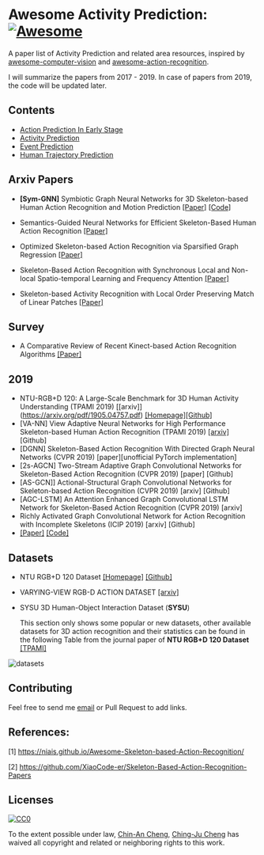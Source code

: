 # Awesome Activity Prediction: [![Awesome](https://cdn.rawgit.com/sindresorhus/awesome/d7305f38d29fed78fa85652e3a63e154dd8e8829/media/badge.svg)](https://github.com/sindresorhus/awesome)

A paper list of Activity Prediction and related area resources, inspired by [awesome-computer-vision](https://github.com/jbhuang0604/awesome-computer-vision) and [awesome-action-recognition](https://github.com/jinwchoi/awesome-action-recognition/blob/master/README.md).  

I will summarize the papers from 2017 - 2019. In case of papers from 2019, the code will be updated later.

## Contents

 - [Action Prediction In Early Stage](#action-prediction-in-early-stage)
 - [Activity Prediction](#activity-prediction)
 - [Event Prediction](#event-prediction)
 - [Human Trajectory Prediction](#human-trajectory-prediction)

## Arxiv Papers

* **[Sym-GNN]** Symbiotic Graph Neural Networks for 3D Skeleton-based Human Action Recognition and Motion Prediction [[Paper]](http://openaccess.thecvf.com/content_ECCV_2018/papers/Yuge_Shi_Action_Anticipation_with_ECCV_2018_paper.pdf) [[Code]](https://github.com/limaosen0/Sym-GNN)

* Semantics-Guided Neural Networks for Efficient Skeleton-Based Human Action Recognition [[Paper]](https://arxiv.org/pdf/1904.01189.pdf) 
* Optimized Skeleton-based Action Recognition via Sparsified Graph Regression [[Paper]](https://arxiv.org/pdf/1811.12013.pdf) 
* Skeleton-Based Action Recognition with Synchronous Local and Non-local Spatio-temporal Learning and Frequency Attention [[Paper]](https://arxiv.org/pdf/1811.04237.pdf)
* Skeleton-based Activity Recognition with Local Order Preserving Match of Linear Patches [[Paper]](https://arxiv.org/pdf/1811.00256.pdf)

## Survey

* A Comparative Review of Recent Kinect-based Action Recognition Algorithms [[Paper]](https://arxiv.org/pdf/1906.09955.pdf)

## 2019 

* NTU-RGB+D 120: A Large-Scale Benchmark for 3D Human Activity Understanding (TPAMI 2019) [[arxiv]] (https://arxiv.org/pdf/1905.04757.pdf)  [[Homepage]](http://rose1.ntu.edu.sg/datasets/actionrecognition.asp)[[Github]](https://github.com/shahroudy/NTURGB-D)
* [VA-NN] View Adaptive Neural Networks for High Performance Skeleton-based Human Action Recognition (TPAMI 2019) [[arxiv]](https://arxiv.org/pdf/1804.07453.pdf) [Github]
* [DGNN] Skeleton-Based Action Recognition With Directed Graph Neural Networks (CVPR 2019) [paper][unofficial PyTorch implementation]
* [2s-AGCN] Two-Stream Adaptive Graph Convolutional Networks for Skeleton-Based Action Recognition (CVPR 2019) [paper] [Github]
* [AS-GCN]] Actional-Structural Graph Convolutional Networks for Skeleton-based Action Recognition (CVPR 2019) [arxiv] [Github]
* [AGC-LSTM] An Attention Enhanced Graph Convolutional LSTM Network for Skeleton-Based Action Recognition (CVPR 2019) [arxiv]
* Richly Activated Graph Convolutional Network for Action Recognition with Incomplete Skeletons (ICIP 2019) [arxiv] [Github]
* [[Paper]]() [[Code]]()

## Datasets

* NTU RGB+D 120 Dataset [[Homepage]](http://rose1.ntu.edu.sg/datasets/actionrecognition.asp) [[Github]](https://github.com/shahroudy/NTURGB-D)

* VARYING-VIEW RGB-D ACTION DATASET [[arxiv]](https://arxiv.org/pdf/1904.10681.pdf)

* SYSU 3D Human-Object Interaction Dataset (**SYSU**)

  This section only shows some popular or new datasets, other available datasets for 3D action recognition and their statistics can be found in the following Table from the journal paper of **NTU RGB+D 120 Dataset** [[TPAMI]](https://arxiv.org/pdf/1905.04757.pdf)

![datasets](https://niais.github.io/Awesome-Skeleton-based-Action-Recognition/datasets.jpg)

## Contributing

Feel free to send me [email](chinancheng0811@gmail.com) or Pull Request to add links. 

## References:

[1] https://niais.github.io/Awesome-Skeleton-based-Action-Recognition/

[2] https://github.com/XiaoCode-er/Skeleton-Based-Action-Recognition-Papers

## Licenses

[![CC0](http://i.creativecommons.org/p/zero/1.0/88x31.png)](http://creativecommons.org/publicdomain/zero/1.0/)  

To the extent possible under law, [Chin-An Cheng](https://chinancheng.github.io/), [Ching-Ju Cheng](https://emc2k21mv2.wixsite.com/mysitehenry) has waived all copyright and related or neighboring rights to this work.
